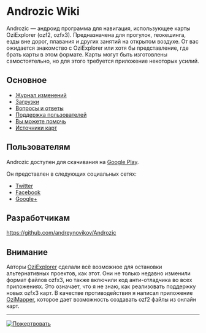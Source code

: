 # Androzic Wiki

Androzic — андроид программа для навигация, использующее карты OziExplorer (ozf2, ozfx3). Предназначена для прогулок, геокешинга, езды вне дорог, плавания и других занятий на открытом воздухе. От вас ожидается знакомство с OziExplorer или хотя бы представление, где брать карты в этом формате. Карты могут быть изготовлены самостоятельно, но для этого требуется приложение некоторых усилий.

## Основное

*   [Журнал изменений][1]
*   [Загрузки][2]
*   [Вопросы и ответы][3]
*   [Поддержка пользователей][4]
*   [Вы можете помочь][5]
*   [Источники карт][6]

 [1]: changelog.html
 [2]: downloads.html
 [3]: FAQ/
 [4]: UserSupport.html
 [5]: ProjectContribution.html
 [6]: MapRepositories.html

## Пользователям

Androzic доступен для скачивания на [Google Play][7].

 [7]: https://play.google.com/store/apps/details?id=com.androzic

Он представлен в следующих социальных сетях:

*   [Twitter][8]
*   [Facebook][9]
*   [Google+][10]

 [8]: https://twitter.com/Androzic
 [9]: http://www.facebook.com/androzic
 [10]: https://plus.google.com/communities/104267455273813373911

## Разработчикам

<https://github.com/andreynovikov/Androzic>

## Внимание

Авторы [OziExplorer][11] сделали всё возможное для остановки альтернативных проектов, как этот. Они не только недавно изменили формат файлов ozfx3, но также включили код анти-отладчика во всех приложениях. Это означает, что я не знаю, как реализовать поддержку новых ozfx3 карт. В качестве противодействия я написал приложение [OziMapper][12], которое дает возможность создавать ozf2 файлы из онлайн карт.

 [11]: OziExplorer/
 [12]: OziMapper.html

* * *

[![Пожертвовать][13]][14]

 [13]: https://www.paypalobjects.com/en_US/i/btn/btn_donateCC_LG_global.gif
 [14]: https://www.paypal.com/cgi-bin/webscr?cmd=_donations&business=novikov@gmail.com&lc=GB&item_name=Androzic&currency_code=USD&bn=PP-DonationsBF:btn_donateCC_LG_global.gif:NonHosted